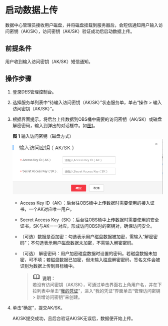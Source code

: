 # 启动数据上传<a name="ZH-CN_TOPIC_0094556660"></a>

数据中心管理员接收用户磁盘，并将磁盘挂载到服务器后，会短信通知用户输入访问密钥（AK/SK），访问密钥（AK/SK）验证成功后启动数据上传。

## 前提条件<a name="gen-id1.7.6.11.4.1"></a>

用户收到输入访问密钥（AK/SK）短信通知。

## 操作步骤<a name="section55059565"></a>

1.  登录DES管理控制台。
2.  选择服务单列表中“待输入访问密钥（AK/SK）”状态服务单，单击“操作 \> 输入访问密钥（AK/SK）”。
3.  根据界面提示，将后台上传数据到OBS桶中需要的访问密钥（AK/SK）或磁盘解密密码，输入到弹出的对话框中。如[图1](#fig4199122815117)。

    **图 1**  输入访问密钥（磁盘方式）<a name="fig4199122815117"></a>  
    ![](figures/输入访问密钥（磁盘方式）.png "输入访问密钥（磁盘方式）")

    -   Access Key ID（AK）：后台往OBS桶中上传数据时需要使用的接入证书，一个AK对应唯一用户。
    -   Secret Access Key（SK）：后台往OBS桶中上传数据时需要使用的安全证书，SK与AK一一对应，形成访问OBS时的密钥对，确保访问安全。

    -   （可选）数据是否加密：勾选表示用户磁盘数据被加密，需输入“解密密码”；不勾选表示用户磁盘数据未加密，不需输入解密密码。
    -   （可选） 解密密码：用户加密磁盘数据时设置的密码。若磁盘数据未加密，可不填；若磁盘数据已加密，但未输入磁盘解密密码，签名文件会被识别为数据上传到目标桶中。

        >![](public_sys-resources/icon-note.gif) **说明：**   
        >若没有访问密钥（AK/SK），可通过单击界面右上角用户名，并在下拉列表中单击“[我的凭证](https://console.huaweicloud.com/iam/#/myCredential)”，进入“我的凭证”界面单击“管理访问密钥 \> 新增访问密钥”来创建。  


4.  单击“确定”，提交AK/SK。

    AK/SK提交成功，且后台验证AK/SK无误后，数据便开始上传。


